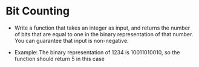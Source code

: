 # Bit Counting

- Write a function that takes an integer as input, and returns the number of bits that are equal to one in the binary representation of that number. You can guarantee that input is non-negative.

- Example: The binary representation of 1234 is 10011010010, so the function should return 5 in this case
